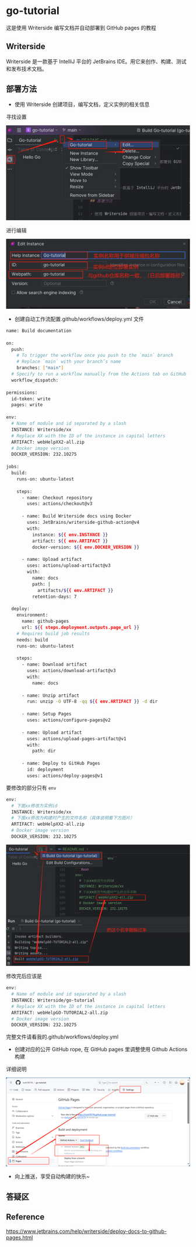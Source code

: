 # go-tutorial

这是使用 Writerside 编写文档并自动部署到 GitHub pages 的教程

## Writerside

Writerside 是一款基于 IntelliJ 平台的 JetBrains IDE。用它来创作、构建、测试和发布技术文档。

## 部署方法

- 使用 Writerside 创建项目，编写文档，定义实例的相关信息

寻找设置

![FIND-INSTANCE.png](image/FIND-INSTANCE.png)

进行编辑

![img.png](image/EDIT-INSTANCE.png)

- 创建自动工作流配置.github/workflows/deploy.yml 文件

```Bash
name: Build documentation

on:
  push:
    # To trigger the workflow once you push to the `main` branch
    # Replace `main` with your branch’s name
    branches: ["main"]
  # Specify to run a workflow manually from the Actions tab on GitHub
  workflow_dispatch:

permissions:
  id-token: write
  pages: write

env:
  # Name of module and id separated by a slash
  INSTANCE: Writerside/xx
  # Replace XX with the ID of the instance in capital letters
  ARTIFACT: webHelpXX2-all.zip
  # Docker image version
  DOCKER_VERSION: 232.10275

jobs:
  build:
    runs-on: ubuntu-latest
    
    steps:
      - name: Checkout repository
        uses: actions/checkout@v3

      - name: Build Writerside docs using Docker
        uses: JetBrains/writerside-github-action@v4
        with:
          instance: ${{ env.INSTANCE }}
          artifact: ${{ env.ARTIFACT }}
          docker-version: ${{ env.DOCKER_VERSION }}
        
      - name: Upload artifact
        uses: actions/upload-artifact@v3
        with:
          name: docs
          path: |
            artifacts/${{ env.ARTIFACT }}
          retention-days: 7

  deploy:
    environment:
      name: github-pages
      url: ${{ steps.deployment.outputs.page_url }}
    # Requires build job results
    needs: build
    runs-on: ubuntu-latest

    steps:
      - name: Download artifact
        uses: actions/download-artifact@v3
        with:
          name: docs

      - name: Unzip artifact
        run: unzip -O UTF-8 -qq ${{ env.ARTIFACT }} -d dir

      - name: Setup Pages
        uses: actions/configure-pages@v2
      
      - name: Upload artifact
        uses: actions/upload-pages-artifact@v1
        with:
          path: dir
      
      - name: Deploy to GitHub Pages
        id: deployment
        uses: actions/deploy-pages@v1
```

要修改的部分只有 ``env``

```Bash
env:
  # 下面xx修改为实例id
  INSTANCE: Writerside/xx
  # 下面xx修改为构建时产生的文件名称（具体说明看下方图片）
  ARTIFACT: webHelpXX2-all.zip
  # Docker image version
  DOCKER_VERSION: 232.10275
```

![artifact.png](image/artifact.png)

修改完后应该是

```Bash
env:
  # Name of module and id separated by a slash
  INSTANCE: Writerside/go-tutorial
  # Replace XX with the ID of the instance in capital letters
  ARTIFACT: webHelpGO-TUTORIAL2-all.zip
  # Docker image version
  DOCKER_VERSION: 232.10275
```

完整文件请看我的.github/workflows/deploy.yml

- 创建对应的公开 GitHub rope, 在 GitHub pages 里调整使用 Github Actions 构建

详细说明

![github-ini.png](image/github-ini.png)

- 向上推送，享受自动构建的快乐~

## 答疑区

<!DOCTYPE html>
<html>
    <body>
        <script src="https://giscus.app/client.js"
                data-repo="lushi78778/go-tutorial"
                data-repo-id="R_kgDOK9X-Kg"
                data-category="Announcements"
                data-category-id="DIC_kwDOK9X-Ks4Cb-PJ"
                data-mapping="title"
                data-strict="0"
                data-reactions-enabled="1"
                data-emit-metadata="1"
                data-input-position="top"
                data-theme="preferred_color_scheme"
                data-lang="zh-CN"
                data-loading="lazy"
                crossorigin="anonymous"
                async>
        </script>
    </body>
</html>

## Reference

https://www.jetbrains.com/help/writerside/deploy-docs-to-github-pages.html